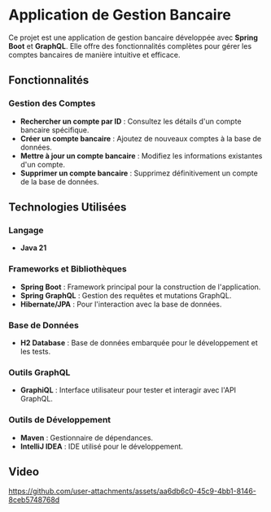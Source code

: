 # Application de Gestion Bancaire

Ce projet est une application de gestion bancaire développée avec **Spring Boot** et **GraphQL**. Elle offre des fonctionnalités complètes pour gérer les comptes bancaires de manière intuitive et efficace.

## Fonctionnalités

### Gestion des Comptes
- **Rechercher un compte par ID** : Consultez les détails d'un compte bancaire spécifique.
- **Créer un compte bancaire** : Ajoutez de nouveaux comptes à la base de données.
- **Mettre à jour un compte bancaire** : Modifiez les informations existantes d'un compte.
- **Supprimer un compte bancaire** : Supprimez définitivement un compte de la base de données.

## Technologies Utilisées

### Langage
- **Java 21**

### Frameworks et Bibliothèques
- **Spring Boot** : Framework principal pour la construction de l'application.
- **Spring GraphQL** : Gestion des requêtes et mutations GraphQL.
- **Hibernate/JPA** : Pour l'interaction avec la base de données.

### Base de Données
- **H2 Database** : Base de données embarquée pour le développement et les tests.

### Outils GraphQL
- **GraphiQL** : Interface utilisateur pour tester et interagir avec l'API GraphQL.

### Outils de Développement
- **Maven** : Gestionnaire de dépendances.
- **IntelliJ IDEA** : IDE utilisé pour le développement.

## Video 

https://github.com/user-attachments/assets/aa6db6c0-45c9-4bb1-8146-8ceb5748768d



